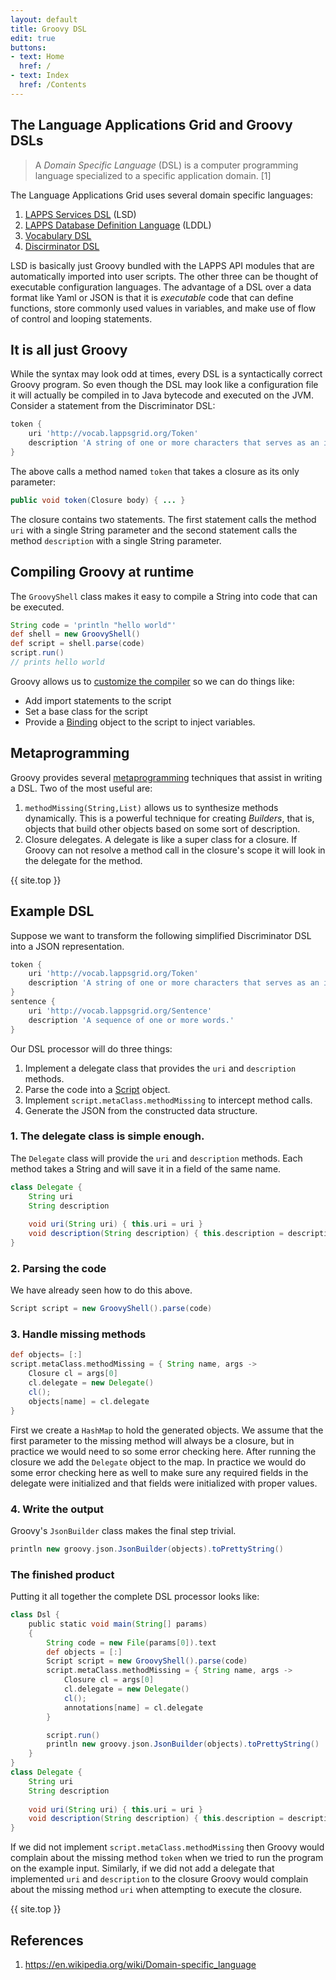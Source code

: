 ```yaml
---
layout: default
title: Groovy DSL
edit: true
buttons:
- text: Home
  href: /
- text: Index
  href: /Contents
---
```


## The Language Applications Grid and Groovy DSLs

> A *Domain Specific Language* (DSL) is a computer programming language specialized to a specific application domain. [1]

The Language Applications Grid uses several domain specific languages:

1. [LAPPS Services DSL](https://github.com/lappsgrid-incubator/org.anc.lapps.dsl) (LSD)
1. [LAPPS Database Definition Language](https://github.com/lappsgrid-incubator/org.anc.lapps.lddl) (LDDL)
1. [Vocabulary DSL](https://github.com/lappsgrid-incubator/vocabulary-dsl)
1. [Discirminator DSL](https://github.com/lappsgrid-incubator/org.lappsgrid.discriminator.dsl)

LSD is basically just Groovy bundled with the LAPPS API modules that are automatically imported into user scripts. The other three can be thought of executable configuration languages. The advantage of a DSL over a data format like Yaml or JSON is that it is *executable* code that can define functions, store commonly used values in variables, and make use of flow of control and looping statements.

## It is all just Groovy

While the syntax may look odd at times, every DSL is a syntactically correct Groovy program. So even though the DSL may look like a configuration file it will actually be compiled in to Java bytecode and executed on the JVM.  Consider a statement from the Discriminator DSL:

```groovy
token {
	uri 'http://vocab.lappsgrid.org/Token'
	description 'A string of one or more characters that serves as an indivisible unit for the purposes of morpho-syntactic labeling (part of speech tagging).
}
```

The above calls a method named `token` that takes a closure as its only parameter:

```java
public void token(Closure body) { ... }
```

The closure contains two statements. The first statement calls the method `uri` with a single String parameter and the second statement calls the method `description` with a single String parameter.

## Compiling Groovy at runtime

The `GroovyShell` class makes it easy to compile a String into code that can be executed.

```groovy
String code = 'println "hello world"'
def shell = new GroovyShell()
def script = shell.parse(code)
script.run()
// prints hello world
```

Groovy allows us to [customize the compiler](http://docs.groovy-lang.org/latest/html/api/org/codehaus/groovy/control/customizers/CompilationCustomizer.html) so we can do things like:

- Add import statements to the script
- Set a base class for the script
- Provide a [Binding](http://docs.groovy-lang.org/latest/html/api/groovy/lang/Binding.html) object to the script to inject variables.

## Metaprogramming

Groovy provides several [metaprogramming](http://groovy-lang.org/metaprogramming.html#_runtime_metaprogramming) techniques that assist in writing a DSL. Two of the most useful are:

1. `methodMissing(String,List)` allows us to synthesize methods dynamically.  This is a powerful technique for creating *Builders*, that is, objects that build other objects based on some sort of description.
2. Closure delegates. A delegate is like a super class for a closure.  If Groovy can not resolve a method call in the closure's scope it will look in the delegate for the method. 

{{ site.top }}

## Example DSL

Suppose we want to transform the following simplified Discriminator DSL into a JSON representation.

```groovy
token {
	uri 'http://vocab.lappsgrid.org/Token'
	description 'A string of one or more characters that serves as an indivisible unit.'
}
sentence {
	uri 'http://vocab.lappsgrid.org/Sentence'
	description 'A sequence of one or more words.'
}
```

Our DSL processor will do three things:

1. Implement a delegate class that provides the `uri` and `description` methods.
1. Parse the code into a [Script](http://docs.groovy-lang.org/latest/html/api/groovy/lang/Script.html) object.
1. Implement `script.metaClass.methodMissing` to intercept method calls.
1. Generate the JSON from the constructed data structure.

### 1. The delegate class is simple enough.

The `Delegate` class will provide the `uri` and `description` methods.  Each method takes a String and will save it in a field of the same name.

```groovy
class Delegate {
	String uri
	String description
	
	void uri(String uri) { this.uri = uri }
	void description(String description) { this.description = description }
}
```

### 2. Parsing the code

We have already seen how to do this above.  

```groovy
Script script = new GroovyShell().parse(code)
```

### 3. Handle missing methods

```groovy
def objects= [:]
script.metaClass.methodMissing = { String name, args ->
	Closure cl = args[0]
	cl.delegate = new Delegate()
	cl();
	objects[name] = cl.delegate
}
```

First we create a `HashMap` to hold the generated objects. We assume that the first parameter to the missing method will always be a closure, but in practice we would need to so some error checking here.  After running the closure we add the `Delegate` object to the map. In practice we would do some error checking here as well to make sure any required fields in the delegate were initialized and that fields were initialized with proper values.

### 4. Write the output

Groovy's `JsonBuilder` class makes the final step trivial.

```groovy
println new groovy.json.JsonBuilder(objects).toPrettyString()
```

### The finished product

Putting it all together the complete DSL processor looks like:

```groovy
class Dsl {
    public static void main(String[] params)
    {
        String code = new File(params[0]).text
        def objects = [:]
        Script script = new GroovyShell().parse(code)
        script.metaClass.methodMissing = { String name, args ->
            Closure cl = args[0]
            cl.delegate = new Delegate()
            cl();
            annotations[name] = cl.delegate
        }

        script.run()
        println new groovy.json.JsonBuilder(objects).toPrettyString()
    }
}
class Delegate {
    String uri
    String description
    
    void uri(String uri) { this.uri = uri }
    void description(String description) { this.description = description }
}
```

If we did not implement `script.metaClass.methodMissing` then Groovy would complain about the missing method `token` when we tried to run the program on the example input.  Similarly, if we did not add a delegate that implemented `uri` and `description` to the closure Groovy would complain about the missing method `uri` when attempting to execute the closure.

{{ site.top }}

## References

1. https://en.wikipedia.org/wiki/Domain-specific_language
